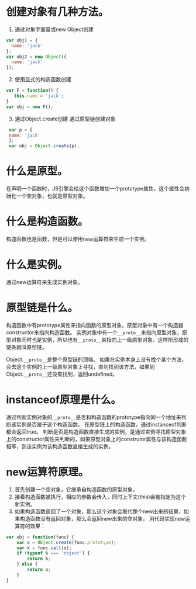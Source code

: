 # 创建对象有几种方法。

1. 通过对象字面量或new Object创建

  ```javascript
  var obj1 = {
    name: 'jack'
  };
  var obj2 = new Object({
    name: 'jack'
  });
  ```

2. 使用显式的构造函数创建

  ```javascript
  var F = function() {
     this.name = 'jack';
  }
  var obj = new F();
  ```

3. 通过Object.create创建 通过原型链创建对象

  ```javascript
   var p = {
   name: 'jack'
   };
   var obj = Object.create(p);
  ```

# 什么是原型。

在声明一个函数时，JS引擎会给这个函数增加一个prototype属性，这个属性会初始化一个空对象，也就是原型对象。

# 什么是构造函数。

构造函数也是函数，但是可以使用new运算符来生成一个实例。

# 什么是实例。

通过new运算符来生成实例对象。

# 原型链是什么。

构造函数中有prototype属性来指向函数的原型对象，原型对象中有一个构造器constructor来指向构造函数。 实例对象中有一个`__proto__`来指向原型对象，原型对象同时也是实例，所以也有`__proto__`来指向上一级原型对象，这样所形成的链条就叫原型链。

Object.`__proto__`是整个原型链的顶端。 如果在实例本身上没有找个某个方法，会去这个实例的上一级原型对象上寻找，直到找到该方法，如果到Object.`__proto__`还没有找到，返回undefined。

# instanceof原理是什么。

通过判断实例对象的`__proto__`是否和构造函数的prototype指向同一个地址来判断该实例是否属于这个构造函数。 在原型链上的构造函数，通过instanceof判断都会返回true。 判断是否是构造函数直接生成的实例，是通过实例寻找原型对象上的constructor属性来判断的，如果原型对象上的construtor属性与该构造函数相等，则该实例为该构造函数直接生成的实例。

# new运算符原理。

1. 首先创建一个空对象，它继承自构造函数的原型对象。
2. 接着构造函数被执行，相应的参数会传入，同时上下文(this)会被指定为这个新实例。
3. 如果构造函数返回了一个对象，那么这个对象会取代整个new出来的结果，如果构造函数没有返回对象，那么会返回new出来的空对象。 用代码实现new运算符的效果：

```javascript
var obj = function(func) {
    var o = Object.create(func.prototype);
    var k = func.call(o);
    if (typeof k === 'object') {
        return k;
    } else {
        return o;
    }
}
```
